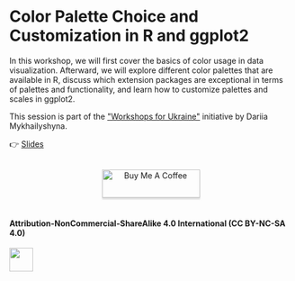 # Color Palette Choice and Customization in R and ggplot2

In this workshop, we will first cover the basics of color usage in data visualization. Afterward, we will explore different color palettes that are available in R, discuss which extension packages are exceptional in terms of palettes and functionality, and learn how to customize palettes and scales in ggplot2.

This session is part of the ["Workshops for Ukraine"](https://sites.google.com/view/dariia-mykhailyshyna/main/r-workshops-for-ukraine) initiative by Dariia Mykhailyshyna.

👉 [Slides](https://z3tt.github.io/ukraine_colors_workshop/slides)

<div align="center">
  <br>
  <a href="https://www.buymeacoffee.com/z3tt" target="_blank"><img src="https://www.buymeacoffee.com/assets/img/guidelines/download-assets-sm-1.svg" alt="Buy Me A Coffee" style="height: 50px !important;width: 174px !important;box-shadow: 0px 3px 2px 0px rgba(190, 190, 190, 0.5) !important;-webkit-box-shadow: 0px 3px 2px 0px rgba(190, 190, 190, 0.5) !important;" ></a>
  <br><br>
 </div>


#### Attribution-NonCommercial-ShareAlike 4.0 International (CC BY-NC-SA 4.0)

<div style="width:300px; height:200px">
<img src=https://camo.githubusercontent.com/00f7814990f36f84c5ea74cba887385d8a2f36be/68747470733a2f2f646f63732e636c6f7564706f7373652e636f6d2f696d616765732f63632d62792d6e632d73612e706e67 alt="" height="42">
</div>
